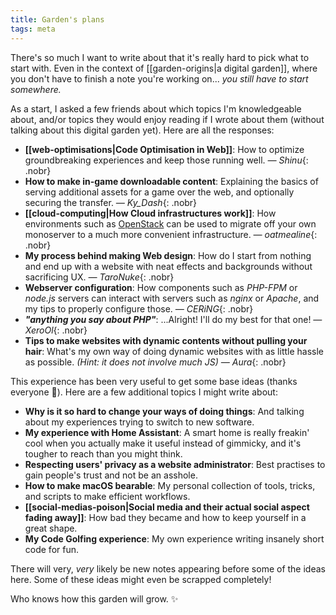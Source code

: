 ```yaml
---
title: Garden's plans
tags: meta
---
```


There's so much I want to write about that it's really hard to pick what to start with. Even in the context of [[garden-origins|a digital garden]], where you don't have to finish a note you're working on... *you still have to start somewhere.*

As a start, I asked a few friends about which topics I'm knowledgeable about, and/or topics they would enjoy reading if I wrote about them (without talking about this digital garden yet). Here are all the responses:
- **[[web-optimisations|Code Optimisation in Web]]**: How to optimize groundbreaking experiences and keep those running well. *— Shinu*{: .nobr}
- **How to make in-game downloadable content**: Explaining the basics of serving additional assets for a game over the web, and optionally securing the transfer. *— Ky_Dash*{: .nobr}
- **[[cloud-computing|How Cloud infrastructures work]]**: How environments such as [OpenStack](https://www.openstack.org/) can be used to migrate off your own monoserver to a much more convenient infrastructure. *— oatmealine*{: .nobr}
- **My process behind making Web design**: How do I start from nothing and end up with a website with neat effects and backgrounds without sacrificing UX. *— TaroNuke*{: .nobr}
- **Webserver configuration**: How components such as *PHP-FPM* or *node.js* servers can interact with servers such as *nginx* or *Apache*, and my tips to properly configure those. *— CERiNG*{: .nobr}
- ***"anything you say about PHP"***: ...Alright! I'll do my best for that one! *— XeroOl*{: .nobr}
- **Tips to make websites with dynamic contents without pulling your hair**: What's my own way of doing dynamic websites with as little hassle as possible. *(Hint: it does not involve much JS)* *— Aura*{: .nobr}

This experience has been very useful to get some base ideas (thanks everyone 🧡). Here are a few additional topics I might write about:
- **Why is it so hard to change your ways of doing things**: And talking about my experiences trying to switch to new software.
- **My experience with Home Assistant**: A smart home is really freakin' cool when you actually make it useful instead of gimmicky, and it's tougher to reach than you might think.
- **Respecting users' privacy as a website administrator**: Best practises to gain people's trust and not be an asshole.
- **How to make macOS bearable**: My personal collection of tools, tricks, and scripts to make efficient workflows.
- **[[social-medias-poison|Social media and their actual social aspect fading away]]**: How bad they became and how to keep yourself in a great shape.
- **My Code Golfing experience**: My own experience writing insanely short code for fun.

There will very, *very* likely be new notes appearing before some of the ideas here. Some of these ideas might even be scrapped completely!

Who knows how this garden will grow. ✨